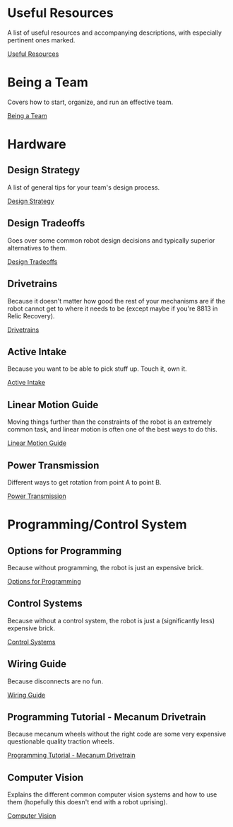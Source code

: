 # Useful Resources
A list of useful resources and accompanying descriptions, with especially pertinent ones marked.

[Useful Resources](en/docs/ftc/useful-resources)

# Being a Team
Covers how to start, organize, and run an effective team.

[Being a Team](en/docs/ftc/being-a-team/index)

# Hardware

## Design Strategy
A list of general tips for your team's design process.

[Design Strategy](en/docs/ftc/design-skills/design-strategy)

## Design Tradeoffs
Goes over some common robot design decisions and typically superior alternatives to them.

[Design Tradeoffs](en/docs/ftc/common-mechanisms/design-tradeoffs)

## Drivetrains
Because it doesn't matter how good the rest of your mechanisms are if the robot cannot get to where it needs to be (except maybe if you're 8813 in Relic Recovery).

[Drivetrains](en/docs/ftc/common-mechanisms/drivetrains/index)

## Active Intake
Because you want to be able to pick stuff up. Touch it, own it.

[Active Intake](en/docs/ftc/common-mechanisms/active-intake/index)

## Linear Motion Guide
Moving things further than the constraints of the robot is an extremely common task, and linear motion is often one of the best ways to do this.

[Linear Motion Guide](en/docs/ftc/common-mechanisms/linear-motion-guide/index)

## Power Transmission
Different ways to get rotation from point A to point B.

[Power Transmission](en/docs/ftc/common-mechanisms/power-transmission/index)

# Programming/Control System

## Options for Programming
Because without programming, the robot is just an expensive brick.

[Options for Programming](en/docs/ftc/software/getting-started/options-for-programming)

## Control Systems
Because without a control system, the robot is just a (significantly less) expensive brick.

[Control Systems](en/docs/ftc/power-and-electronics/control-system)

## Wiring Guide
Because disconnects are no fun.

[Wiring Guide](en/docs/ftc/power-and-electronics/wiring)

## Programming Tutorial - Mecanum Drivetrain
Because mecanum wheels without the right code are some very expensive questionable quality traction wheels.

[Programming Tutorial - Mecanum Drivetrain](en/docs/ftc/software/tutorials/mecanum-drive)

## Computer Vision
Explains the different common computer vision systems and how to use them (hopefully this doesn't end with a robot uprising).

[Computer Vision](en/docs/ftc/software/tutorials/vision)